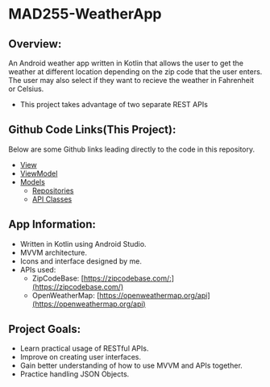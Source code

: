 # MAD255-WeatherApp
## Overview:
An Android weather app written in Kotlin that allows the user to get the weather at different 
location depending on the zip code that the user enters. The user may also select if 
they want to recieve the weather in Fahrenheit or Celsius.

  + This project takes advantage of two separate REST APIs

## Github Code Links(This Project):
Below are some Github links leading directly to the code in this repository.
+ [View](https://github.com/JMiller7334/API-Powered-WeatherApp/blob/master/app/src/main/java/com/example/mad255_weatherapp/MainActivity.kt)
+ [ViewModel](https://github.com/JMiller7334/API-Powered-WeatherApp/blob/master/app/src/main/java/com/example/mad255_weatherapp/viewModels/MainActivityViewModel.kt)
+ [Models](https://github.com/JMiller7334/API-Powered-WeatherApp/tree/master/app/src/main/java/com/example/mad255_weatherapp/models)
  + [Repositories](https://github.com/JMiller7334/API-Powered-WeatherApp/tree/master/app/src/main/java/com/example/mad255_weatherapp/repositories)
  + [API Classes](https://github.com/JMiller7334/API-Powered-WeatherApp/tree/master/app/src/main/java/com/example/mad255_weatherapp/api)

## App Information:
+ Written in Kotlin using Android Studio.
+ MVVM architecture.
+ Icons and interface designed by me.
+ APIs used:
  + ZipCodeBase: [https://zipcodebase.com/:](https://zipcodebase.com/)
  + OpenWeatherMap: [https://openweathermap.org/api](https://openweathermap.org/api)

## Project Goals:
+ Learn practical usage of RESTful APIs.
+ Improve on creating user interfaces.
+ Gain better understanding of how to use MVVM and APIs together.
+ Practice handling JSON Objects.
